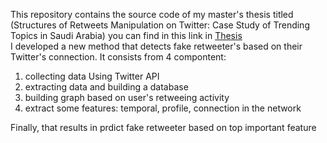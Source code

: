 This repository contains the source code of my master's thesis titled (Structures of Retweets Manipulation on Twitter: Case Study of Trending Topics in Saudi Arabia)
you can find in this link in <a href="https://kausp.sa/Details/Thesis/146506/"> Thesis </a> <br>
I developed a new method that detects fake retweeter's based on their Twitter's connection. It consists from 4 compontent: <br>
<ol>
<li> collecting data Using Twitter API </li>
<li> extracting data and building a database </li> 
<li> building graph based on user's retweeing activity </li>
<li> extract some features: temporal, profile,  connection in the network </li>
</ol>
Finally, that results in prdict fake retweeter based on top important feature  <br>
